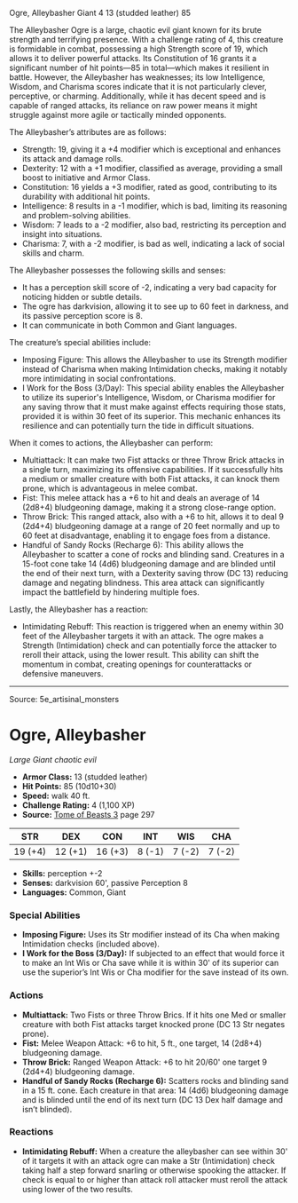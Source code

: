 <MonsterName/>Ogre, Alleybasher</MonsterName>
<CreatureType/>Giant</CreatureType>
<CR/>4</CR>
<AC/>13 (studded leather)</AC>
<HP/>85</HP>
<summary>The Alleybasher Ogre is a large, chaotic evil giant known for its brute strength and terrifying presence. With a challenge rating of 4, this creature is formidable in combat, possessing a high Strength score of 19, which allows it to deliver powerful attacks. Its Constitution of 16 grants it a significant number of hit points—85 in total—which makes it resilient in battle. However, the Alleybasher has weaknesses; its low Intelligence, Wisdom, and Charisma scores indicate that it is not particularly clever, perceptive, or charming. Additionally, while it has decent speed and is capable of ranged attacks, its reliance on raw power means it might struggle against more agile or tactically minded opponents. </summary>

<detail>

The Alleybasher’s attributes are as follows:
- Strength: 19, giving it a +4 modifier which is exceptional and enhances its attack and damage rolls.
- Dexterity: 12 with a +1 modifier, classified as average, providing a small boost to initiative and Armor Class.
- Constitution: 16 yields a +3 modifier, rated as good, contributing to its durability with additional hit points.
- Intelligence: 8 results in a -1 modifier, which is bad, limiting its reasoning and problem-solving abilities.
- Wisdom: 7 leads to a -2 modifier, also bad, restricting its perception and insight into situations.
- Charisma: 7, with a -2 modifier, is bad as well, indicating a lack of social skills and charm.

The Alleybasher possesses the following skills and senses:
- It has a perception skill score of -2, indicating a very bad capacity for noticing hidden or subtle details.
- The ogre has darkvision, allowing it to see up to 60 feet in darkness, and its passive perception score is 8. 
- It can communicate in both Common and Giant languages.

The creature’s special abilities include:
- Imposing Figure: This allows the Alleybasher to use its Strength modifier instead of Charisma when making Intimidation checks, making it notably more intimidating in social confrontations.
- I Work for the Boss (3/Day): This special ability enables the Alleybasher to utilize its superior's Intelligence, Wisdom, or Charisma modifier for any saving throw that it must make against effects requiring those stats, provided it is within 30 feet of its superior. This mechanic enhances its resilience and can potentially turn the tide in difficult situations.

When it comes to actions, the Alleybasher can perform:
- Multiattack: It can make two Fist attacks or three Throw Brick attacks in a single turn, maximizing its offensive capabilities. If it successfully hits a medium or smaller creature with both Fist attacks, it can knock them prone, which is advantageous in melee combat.
- Fist: This melee attack has a +6 to hit and deals an average of 14 (2d8+4) bludgeoning damage, making it a strong close-range option.
- Throw Brick: This ranged attack, also with a +6 to hit, allows it to deal 9 (2d4+4) bludgeoning damage at a range of 20 feet normally and up to 60 feet at disadvantage, enabling it to engage foes from a distance.
- Handful of Sandy Rocks (Recharge 6): This ability allows the Alleybasher to scatter a cone of rocks and blinding sand. Creatures in a 15-foot cone take 14 (4d6) bludgeoning damage and are blinded until the end of their next turn, with a Dexterity saving throw (DC 13) reducing damage and negating blindness. This area attack can significantly impact the battlefield by hindering multiple foes.

Lastly, the Alleybasher has a reaction:
- Intimidating Rebuff: This reaction is triggered when an enemy within 30 feet of the Alleybasher targets it with an attack. The ogre makes a Strength (Intimidation) check and can potentially force the attacker to reroll their attack, using the lower result. This ability can shift the momentum in combat, creating openings for counterattacks or defensive maneuvers.</detail>



---

Source: 5e_artisinal_monsters

# Ogre, Alleybasher

*Large* *Giant* *chaotic evil*

- **Armor Class:** 13 (studded leather)
- **Hit Points:** 85 (10d10+30)
- **Speed:** walk 40 ft.
- **Challenge Rating:** 4 (1,100 XP)
- **Source:** [Tome of Beasts 3](https://koboldpress.com/kpstore/product/tome-of-beasts-3-for-5th-edition/) page 297

| STR | DEX | CON | INT | WIS | CHA |
| --- | --- | --- | --- | --- | --- |
| 19 (+4) | 12 (+1) | 16 (+3) | 8 (-1) | 7 (-2) | 7 (-2) |

- **Skills:** perception +-2
- **Senses:** darkvision 60', passive Perception 8
- **Languages:** Common, Giant

### Special Abilities

- **Imposing Figure:** Uses its Str modifier instead of its Cha when making Intimidation checks (included above).
- **I Work for the Boss (3/Day):** If subjected to an effect that would force it to make an Int Wis or Cha save while it is within 30' of its superior can use the superior’s Int Wis or Cha modifier for the save instead of its own.

### Actions

- **Multiattack:** Two Fists or three Throw Brics. If it hits one Med or smaller creature with both Fist attacks target knocked prone (DC 13 Str negates prone).
- **Fist:** Melee Weapon Attack: +6 to hit, 5 ft., one target, 14 (2d8+4) bludgeoning damage.
- **Throw Brick:** Ranged Weapon Attack: +6 to hit 20/60' one target 9 (2d4+4) bludgeoning damage.
- **Handful of Sandy Rocks (Recharge 6):** Scatters rocks and blinding sand in a 15 ft. cone. Each creature in that area: 14 (4d6) bludgeoning damage and is blinded until the end of its next turn (DC 13 Dex half damage and isn’t blinded).

### Reactions

- **Intimidating Rebuff:** When a creature the alleybasher can see within 30' of it targets it with an attack ogre can make a Str (Intimidation) check taking half a step forward snarling or otherwise spooking the attacker. If check is equal to or higher than attack roll attacker must reroll the attack using lower of the two results.




